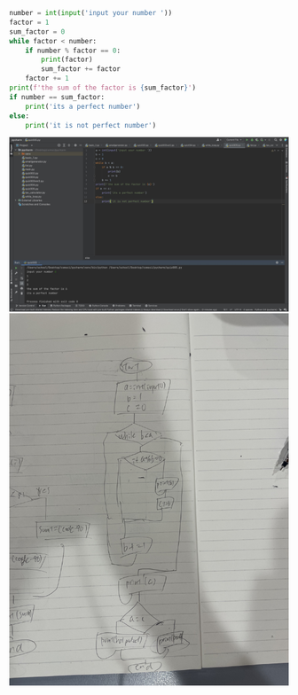 ```.py
number = int(input('input your number '))
factor = 1
sum_factor = 0
while factor < number:
    if number % factor == 0:
        print(factor)
        sum_factor += factor
    factor += 1
print(f'the sum of the factor is {sum_factor}')
if number == sum_factor:
    print('its a perfect number')
else:
    print('it is not perfect number')
```
![solution to the quiz](quiz5.jpg)
![result](005f.jpg)

